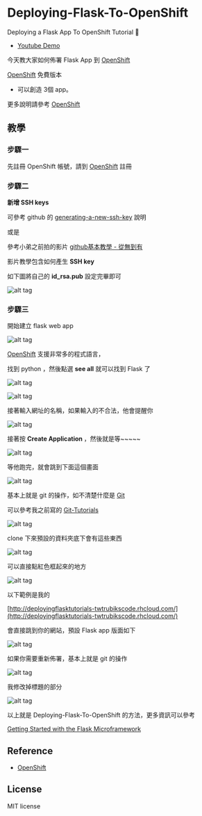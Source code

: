 # Deploying-Flask-To-OpenShift 
Deploying a Flask App To OpenShift Tutorial 📝 

* [Youtube Demo](https://youtu.be/PlomZkYcdYU)   

今天教大家如何佈署 Flask App 到 [OpenShift](https://www.openshift.com/) 

[OpenShift](https://www.openshift.com/) 免費版本

* 可以創造 3個 app。


更多說明請參考 [OpenShift](https://www.openshift.com/) 


## 教學

### 步驟一

先註冊 OpenShift 帳號，請到 [OpenShift](https://www.openshift.com/)  註冊

### 步驟二

<b>新增 SSH keys</b>

可參考 github 的 [generating-a-new-ssh-key](https://help.github.com/articles/generating-a-new-ssh-key-and-adding-it-to-the-ssh-agent/) 說明

或是

參考小弟之前拍的影片 [github基本教學 - 從無到有](https://www.youtube.com/watch?v=py3n6gF5Y00)

影片教學包含如何產生 <b>SSH key</b>

如下圖將自己的 <b>id_rsa.pub</b> 設定完畢即可

![alt tag](http://i.imgur.com/cM87Psl.jpg)

### 步驟三

開始建立 flask web app

![alt tag](http://i.imgur.com/GqBTCoA.jpg)

[OpenShift](https://www.openshift.com/) 支援非常多的程式語言，

找到 python ，然後點選 <b>see all</b> 就可以找到 Flask 了

![alt tag](http://i.imgur.com/cIHT8Cv.jpg)

![alt tag](http://i.imgur.com/wy5Ei5r.jpg)

接著輸入網址的名稱，如果輸入的不合法，他會提醒你

![alt tag](http://i.imgur.com/MVBsRUZ.jpg)

接著按 <b> Create Application </b>，然後就是等~~~~~

![alt tag](http://i.imgur.com/6CBMxAU.jpg)

等他跑完，就會跳到下面這個畫面

![alt tag](http://i.imgur.com/Kd7k1jJ.jpg)

基本上就是 git 的操作，如不清楚什麼是 [Git](https://git-scm.com/)

可以參考我之前寫的 [Git-Tutorials](https://github.com/twtrubiks/Git-Tutorials)

![alt tag](http://i.imgur.com/yrqEEAq.jpg)

clone 下來預設的資料夾底下會有這些東西

![alt tag](http://i.imgur.com/vEowCmI.jpg)

可以直接點紅色框起來的地方

![alt tag](http://i.imgur.com/8B6RKYb.jpg)

以下範例是我的

[http://deployingflasktutorials-twtrubikscode.rhcloud.com/](http://deployingflasktutorials-twtrubikscode.rhcloud.com/)

會直接跳到你的網站，預設 Flask app 版面如下

![alt tag](http://i.imgur.com/uoBDv0o.jpg)

如果你需要重新佈署，基本上就是 git 的操作

![alt tag](http://i.imgur.com/N8mOKAe.jpg)

我修改掉標題的部分

![alt tag](http://i.imgur.com/mCeSUxy.jpg)


以上就是 Deploying-Flask-To-OpenShift  的方法，更多資訊可以參考 

[Getting Started with the Flask Microframework](https://developers.openshift.com/languages/python/flask.html)


## Reference 
* [OpenShift](https://www.openshift.com/) 


## License
MIT license

